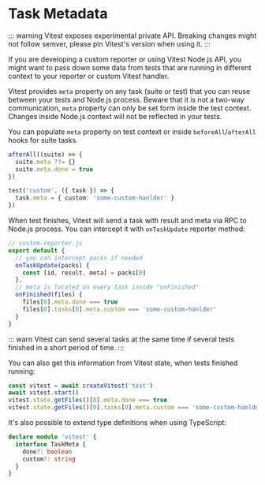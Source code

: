 # Task Metadata

::: warning
Vitest exposes experimental private API. Breaking changes might not follow semver, please pin Vitest's version when using it.
:::

If you are developing a custom reporter or using Vitest Node.js API, you might want to pass down some data from tests that are running in different context to your reporter or custom Vitest handler.

Vitest provides `meta` property on any task (suite or test) that you can reuse between your tests and Node.js process. Beware that it is not a two-way communication, `meta` property can only be set form inside the test context. Changes inside Node.js context will not be reflected in your tests.

You can populate `meta` property on test context or inside `beforeAll`/`afterAll` hooks for suite tasks.

```ts
afterAll((suite) => {
  suite.meta ??= {}
  suite.meta.done = true
})

test('custom', ({ task }) => {
  task.meta = { custom: 'some-custom-hanlder' }
})
```

When test finishes, Vitest will send a task with result and meta via RPC to Node.js process. You can intercept it with `onTaskUpdate` reporter method:

```ts
// custom-reporter.js
export default {
  // you can intercept packs if needed
  onTaskUpdate(packs) {
    const [id, result, meta] = packs[0]
  },
  // meta is located on every task inside "onFinished"
  onFinished(files) {
    files[0].meta.done === true
    files[0].tasks[0].meta.custom === 'some-custom-hanlder'
  }
}
```

::: warn
Vitest can send several tasks at the same time if several tests finished in a short period of time.
:::

You can also get this information from Vitest state, when tests finished running:

```ts
const vitest = await createVitest('test')
await vitest.start()
vitest.state.getFiles()[0].meta.done === true
vitest.state.getFiles()[0].tasks[0].meta.custom === 'some-custom-hanlder'
```

It's also possible to extend type definitions when using TypeScript:

```ts
declare module 'vitest' {
  interface TaskMeta {
    done?: boolean
    custom?: string
  }
}
```